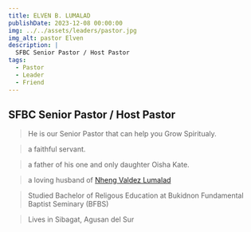 ```yaml
---
title: ELVEN B. LUMALAD
publishDate: 2023-12-08 00:00:00
img: ../../assets/leaders/pastor.jpg
img_alt: pastor Elven
description: |
  SFBC Senior Pastor / Host Pastor
tags:
  - Pastor
  - Leader
  - Friend
---
```

## SFBC Senior Pastor / Host Pastor

> He is our Senior Pastor that can help you Grow Spiritualy. 

> a faithful servant.

> a father of his one and only daughter Oisha Kate.

> a loving husband of <a href="#">Nheng Valdez Lumalad</a> 

> Studied Bachelor of Religous Education at Bukidnon Fundamental Baptist Seminary (BFBS)

> Lives in Sibagat, Agusan del Sur